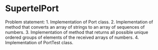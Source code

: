 # SupertelPort

Problem statement:
	1. Implementation of Port class.
	2. Implementation of method that converts an array of strings to an array of sequences of numbers.
	3. Implementation of method that returns all possible unique ordered groups of elements of the received arrays of numbers.
  4. Implementation of PortTest class.
  
